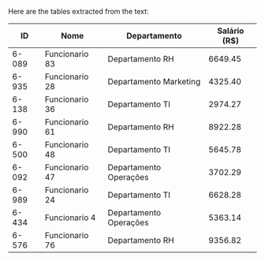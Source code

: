 Here are the tables extracted from the text:

| ID      | Nome            | Departamento       | Salário (R$) |
|---------|-----------------|--------------------|---------------|
| 6-089   | Funcionario 83  | Departamento RH    | 6649.45       |
| 6-935   | Funcionario 28  | Departamento Marketing | 4325.40     |
| 6-138   | Funcionario 36  | Departamento TI    | 2974.27       |
| 6-990   | Funcionario 61  | Departamento RH    | 8922.28       |
| 6-500   | Funcionario 48  | Departamento TI    | 5645.78       |
| 6-092   | Funcionario 47  | Departamento Operações | 3702.29     |
| 6-989   | Funcionario 24  | Departamento TI    | 6628.28       |
| 6-434   | Funcionario 4   | Departamento Operações | 5363.14     |
| 6-576   | Funcionario 76  | Departamento RH    | 9356.82       |